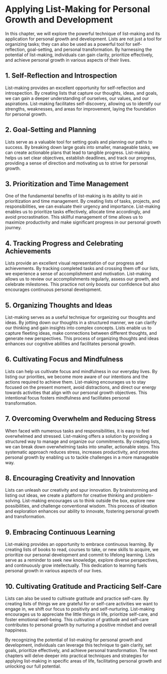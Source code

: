Applying List-Making for Personal Growth and Development
=================================================================

In this chapter, we will explore the powerful technique of list-making and its application for personal growth and development. Lists are not just a tool for organizing tasks; they can also be used as a powerful tool for self-reflection, goal-setting, and personal transformation. By harnessing the potential of list-making, individuals can gain clarity, prioritize effectively, and achieve personal growth in various aspects of their lives.

**1. Self-Reflection and Introspection**
----------------------------------------

List-making provides an excellent opportunity for self-reflection and introspection. By creating lists that capture our thoughts, ideas, and goals, we can gain a deeper understanding of ourselves, our values, and our aspirations. List-making facilitates self-discovery, allowing us to identify our strengths, weaknesses, and areas for improvement, laying the foundation for personal growth.

**2. Goal-Setting and Planning**
--------------------------------

Lists serve as a valuable tool for setting goals and planning our paths to success. By breaking down large goals into smaller, manageable tasks, we can create actionable plans that lead to tangible progress. List-making helps us set clear objectives, establish deadlines, and track our progress, providing a sense of direction and motivating us to strive for personal growth.

**3. Prioritization and Time Management**
-----------------------------------------

One of the fundamental benefits of list-making is its ability to aid in prioritization and time management. By creating lists of tasks, projects, and responsibilities, we can evaluate their urgency and importance. List-making enables us to prioritize tasks effectively, allocate time accordingly, and avoid procrastination. This skillful management of time allows us to maximize productivity and make significant progress in our personal growth journey.

**4. Tracking Progress and Celebrating Achievements**
-----------------------------------------------------

Lists provide an excellent visual representation of our progress and achievements. By tracking completed tasks and crossing them off our lists, we experience a sense of accomplishment and motivation. List-making allows us to review our accomplishments regularly, assess our growth, and celebrate milestones. This practice not only boosts our confidence but also encourages continuous personal development.

**5. Organizing Thoughts and Ideas**
------------------------------------

List-making serves as a useful technique for organizing our thoughts and ideas. By jotting down our thoughts in a structured manner, we can clarify our thinking and gain insights into complex concepts. Lists enable us to capture fleeting ideas, make connections between different thoughts, and generate new perspectives. This process of organizing thoughts and ideas enhances our cognitive abilities and facilitates personal growth.

**6. Cultivating Focus and Mindfulness**
----------------------------------------

Lists can help us cultivate focus and mindfulness in our everyday lives. By listing our priorities, we become more aware of our intentions and the actions required to achieve them. List-making encourages us to stay focused on the present moment, avoid distractions, and direct our energy towards activities that align with our personal growth objectives. This intentional focus fosters mindfulness and facilitates personal transformation.

**7. Overcoming Overwhelm and Reducing Stress**
-----------------------------------------------

When faced with numerous tasks and responsibilities, it is easy to feel overwhelmed and stressed. List-making offers a solution by providing a structured way to manage and organize our commitments. By creating lists, we can break down overwhelming tasks into smaller, actionable steps. This systematic approach reduces stress, increases productivity, and promotes personal growth by enabling us to tackle challenges in a more manageable way.

**8. Encouraging Creativity and Innovation**
--------------------------------------------

Lists can unleash our creativity and spur innovation. By brainstorming and listing out ideas, we create a platform for creative thinking and problem-solving. List-making encourages us to think outside the box, explore new possibilities, and challenge conventional wisdom. This process of ideation and exploration enhances our ability to innovate, fostering personal growth and transformation.

**9. Embracing Continuous Learning**
------------------------------------

List-making provides an opportunity to embrace continuous learning. By creating lists of books to read, courses to take, or new skills to acquire, we prioritize our personal development and commit to lifelong learning. Lists serve as a reminder to seek new knowledge, explore diverse perspectives, and continuously grow intellectually. This dedication to learning fuels personal growth in various aspects of our lives.

**10. Cultivating Gratitude and Practicing Self-Care**
------------------------------------------------------

Lists can also be used to cultivate gratitude and practice self-care. By creating lists of things we are grateful for or self-care activities we want to engage in, we shift our focus to positivity and self-nurturing. List-making encourages us to appreciate the little things in life, prioritize self-care, and foster emotional well-being. This cultivation of gratitude and self-care contributes to personal growth by nurturing a positive mindset and overall happiness.

By recognizing the potential of list-making for personal growth and development, individuals can leverage this technique to gain clarity, set goals, prioritize effectively, and achieve personal transformation. The next chapters will delve deeper into practical techniques and strategies for applying list-making in specific areas of life, facilitating personal growth and unlocking our full potential.
